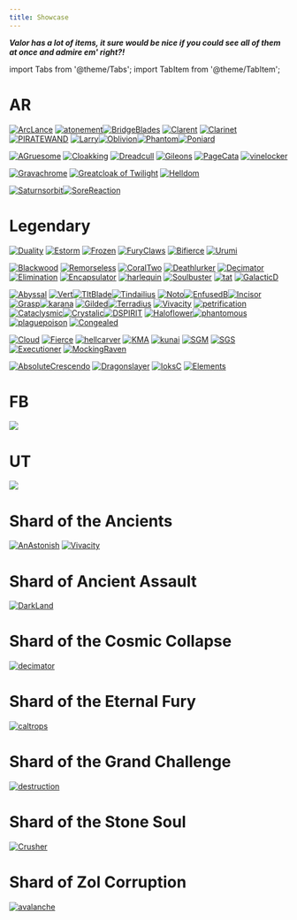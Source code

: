 ```yaml
---
title: Showcase
---
```



***Valor has a lot of items, it sure would be nice if you could see all of them at once and admire em' right?!***


import Tabs from '@theme/Tabs';
import TabItem from '@theme/TabItem';

<Tabs>
  <TabItem value="AR/LG" label="AR/LG" default>

# AR

[![ArcLance](https://vwiki.valorserver.com/api/item/picture/arcanuo's%20zol%20lance)](https://wiki-test.valorserver.com/docs/items/weapons/lances/ars/arcanuos_zol_lance) [![atonement](https://vwiki.valorserver.com/api/item/picture/atonement)](https://wiki-test.valorserver.com/docs/items/weapons/staves/ars/atonement)[![BridgeBlades](https://vwiki.valorserver.com/api/item/picture/Blades%20of%20the%20Bridge)](https://wiki-test.valorserver.com/docs/items/weapons/blades/ars/BladesoftheBridge/) [![Clarent](https://vwiki.valorserver.com/api/item/picture/clarent)](https://wiki-test.valorserver.com/docs/items/weapons/swords/ars/clarent) [![Clarinet](https://vwiki.valorserver.com/api/item/picture/Clarinet)](https://wiki-test.valorserver.com/docs/items/weapons/swords/ar/clarinet) [![PIRATEWAND](https://vwiki.valorserver.com/api/item/picture/cursed%20wand%20of%20the%20corrupted)](https://wiki-test.valorserver.com/docs/items/weapons/wands/ars/cursed_wand_of_the_corrupted) [![Larry](https://vwiki.valorserver.com/api/item/picture/larry%20gun)](https://wiki-test.valorserver.com/docs/items/weapons/bows/ars/Larry_Gun)[![Oblivion](https://vwiki.valorserver.com/api/item/picture/oblivion)](https://wiki-test.valorserver.com/docs/items/weapons/bows/ars/Oblivion)[![Phantom](https://vwiki.valorserver.com/api/item/picture/phantom%20cleaver)](https://wiki-test.valorserver.com/docs/items/weapons/katanas/ars/phantom_cleaver)[![Poniard](https://vwiki.valorserver.com/api/item/picture/poniard%20of%20ghastly%20retribution)](https://wiki-test.valorserver.com/docs/items/weapons/daggers/ar/poniard_of_ghastly_retribution)

 [![AGruesome](https://vwiki.valorserver.com/api/item/picture/a%20gruesome%20concept)](https://wiki-test.valorserver.com/docs/items/abilities/stars/ar/a_gruesome_concept) [![Cloakking](https://vwiki.valorserver.com/api/item/picture/cloak%20of%20the%20king)](https://wiki-test.valorserver.com/docs/items/abilities/cloaks/ar/cloak_of_the_king) [![Dreadcull](https://vwiki.valorserver.com/api/item/picture/dreadcull)](https://wiki-test.valorserver.com/docs/items/abilities/skulls/ar/dreadcull) [![Gileons](https://vwiki.valorserver.com/api/item/picture/gileon's%20spirit)](https://wiki-test.valorserver.com/docs/items/abilities/orbs/ar/gileons_spirit) [![PageCata](https://vwiki.valorserver.com/api/item/picture/page%20of%20catatonia)](https://wiki-test.valorserver.com/docs/items/abilities/spells/ar/page_of_catatonia) [![vinelocker](https://vwiki.valorserver.com/api/item/picture/vinelocker)](https://wiki-test.valorserver.com/docs/items/abilities/shield/ar/vinelocker)

[![Gravachrome](https://vwiki.valorserver.com/api/item/picture/gravachrome)](https://wiki-test.valorserver.com/docs/items/armors/lights/ar/gravachrome) [![Greatcloak of Twilight](https://vwiki.valorserver.com/api/item/picture/greatcloak%20of%20twilight)](https://wiki-test.valorserver.com/docs/items/armors/robes/ar/greatcloak_of_twilight) [![Helldom](https://vwiki.valorserver.com/api/item/picture/helldom%20shell)](https://wiki-test.valorserver.com/docs/items/armors/heavys/ar/helldom_shell)

[![Saturnsorbit](https://vwiki.valorserver.com/api/item/picture/saturn's%20orbit)](https://wiki-test.valorserver.com/docs/items/rings/ar/saturns_orbit)[![SoreReaction](https://vwiki.valorserver.com/api/item/picture/sor%20reactor)](https://wiki-test.valorserver.com/docs/items/rings/ar/sor_reactor)

# Legendary
[![Duality](https://vwiki.valorserver.com/api/item/picture/duality)](https://wiki-test.valorserver.com/docs/items/weapons/blades/legendary/Duality) [![Estorm](https://vwiki.valorserver.com/api/item/picture/electric%20storm)](https://wiki-test.valorserver.com/docs/items/weapons/blades/legendary/Electric_Storm) [![Frozen](https://vwiki.valorserver.com/api/item/picture/frozen%20blades)](https://wiki-test.valorserver.com/docs/items/weapons/blades/legendary/Frozen_Blades) [![FuryClaws](https://vwiki.valorserver.com/api/item/picture/fury%20claws)](https://wiki-test.valorserver.com/docs/items/weapons/blades/legendary/Fury_Claws) [![Bifierce](https://vwiki.valorserver.com/api/item/picture/the%20bifierce)](https://wiki-test.valorserver.com/docs/items/weapons/blades/legendary/The_Bifierce) [![Urumi](https://vwiki.valorserver.com/api/item/picture/Urumi)](https://wiki-test.valorserver.com/docs/items/weapons/blades/legendary/Urumi) 

[![Blackwood](https://vwiki.valorserver.com/api/item/picture/blackwood%20piercer)](https://wiki-test.valorserver.com/docs/items/weapons/bows/legendary/blackwood_piercer) [![Remorseless](https://vwiki.valorserver.com/api/item/picture/bow%20of%20the%20remorseless%20wraith)](https://wiki-test.valorserver.com/docs/items/weapons/bows/legendary/bow_of_the_remorseless_wraith) [![CoralTwo](https://vwiki.valorserver.com/api/item/picture/bow%20of%20warped%20coral)](https://wiki-test.valorserver.com/docs/items/weapons/bows/legendary/bow_of_warped_coral) [![Deathlurker](https://vwiki.valorserver.com/api/item/picture/deathlurker)](https://wiki-test.valorserver.com/docs/items/weapons/bows/legendary/deathlurker) [![Decimator](https://vwiki.valorserver.com/api/item/picture/decimator%20bow)](https://wiki-test.valorserver.com/docs/items/weapons/bows/legendary/decimator_bow) [![Elimination](https://vwiki.valorserver.com/api/item/picture/elimination)](https://wiki-test.valorserver.com/docs/items/weapons/bows/legendary/elimination) [![Encapsulator](https://vwiki.valorserver.com/api/item/picture/encapsulator)](https://wiki-test.valorserver.com/docs/items/weapons/bows/legendary/encapsulator) [![harlequin](https://vwiki.valorserver.com/api/item/picture/harlequin's%20crossbow)](https://wiki-test.valorserver.com/docs/items/weapons/bows/legendary/harlequins_crossbow) [![Soulbuster](https://vwiki.valorserver.com/api/item/picture/soul%20buster)](https://wiki-test.valorserver.com/docs/items/weapons/bows/legendary/soul_buster) [![tat](https://vwiki.valorserver.com/api/item/picture/told%20after%20time)](https://wiki-test.valorserver.com/docs/items/weapons/bows/legendary/told_after_time) [![GalacticD](https://vwiki.valorserver.com/api/item/picture/tool%20of%20galactic%20destruction)](https://wiki-test.valorserver.com/docs/items/weapons/bows/legendary/tool_of_galactic_destruction) 

[![Abyssal](https://vwiki.valorserver.com/api/item/picture/abyssal%20whip)](https://wiki-test.valorserver.com/docs/items/weapons/daggers/legendary/abyssal_whip) [![Vert](https://vwiki.valorserver.com/api/item/picture/a%20dagger%20in%20veritas)](https://wiki-test.valorserver.com/docs/items/weapons/daggers/legendary/a_dagger_in_vertias)[![TItBlade](https://vwiki.valorserver.com/api/item/picture/blade%20of%20the%20titan)](https://wiki-test.valorserver.com/docs/items/weapons/daggers/legendary/blade_of_the_titan)[![Tindailius](https://vwiki.valorserver.com/api/item/picture/dagger%20of%20tindailius)](https://wiki-test.valorserver.com/docs/items/weapons/daggers/legendary/dagger_of_tindailius) [![Noto](https://vwiki.valorserver.com/api/item/picture/dirk%20of%20notorious%20agents)](https://wiki-test.valorserver.com/docs/items/weapons/daggers/legendary/dirk_of_notorious_agents)[![EnfusedB](https://vwiki.valorserver.com/api/item/picture/enfused%20bloody%20fangs)](https://wiki-test.valorserver.com/docs/items/weapons/daggers/legendary/enfused_bloody_fangs)[![Incisor](https://vwiki.valorserver.com/api/item/picture/gradual%20incisor)](https://wiki-test.valorserver.com/docs/items/weapons/daggers/legendary/gradual_incisor)[![Grasp](https://vwiki.valorserver.com/api/item/picture/grasp%20of%20elysium)](https://wiki-test.valorserver.com/docs/items/weapons/daggers/legendary/grasp_of_elysium)[![karana](https://vwiki.valorserver.com/api/item/picture/karana's%20secret)](https://wiki-test.valorserver.com/docs/items/weapons/daggers/legendary/karanas_secret) [![Gilded](https://vwiki.valorserver.com/api/item/picture/the%20gilded%20blade)](https://wiki-test.valorserver.com/docs/items/weapons/daggers/legendary/the_gilded_blade)[![Terradius](https://vwiki.valorserver.com/api/item/picture/cloak%20of%20terradius)](https://wiki-test.valorserver.com/docs/items/abilities/cloaks/legendary/cloak_of_terradius) [![Vivacity](https://vwiki.valorserver.com/api/item/picture/cloak%20of%20vivacity)](https://wiki-test.valorserver.com/docs/items/abilities/cloaks/legendary/cloak_of_vivacity) [![petrification](https://vwiki.valorserver.com/api/item/picture/petrification%20cloak)](https://wiki-test.valorserver.com/docs/items/abilities/cloaks/legendary/petrification_cloak) [![Cataclysmic](https://vwiki.valorserver.com/api/item/picture/the%20cataclysmic%20veil)](https://wiki-test.valorserver.com/docs/items/abilities/cloaks/legendary/the_cataclysmic_veil)[![Crystalic](https://vwiki.valorserver.com/api/item/picture/crystalic%20elixir)](https://wiki-test.valorserver.com/docs/items/abilities/poisons/legendary/crystalic_elixir)[![DSPIRIT](https://vwiki.valorserver.com/api/item/picture/drannol's%20spirit)](https://wiki-test.valorserver.com/docs/items/abilities/poisons/legendary/drannols_spirit) [![Haloflower](https://vwiki.valorserver.com/api/item/picture/haloflower%20toxin)](https://wiki-test.valorserver.com/docs/items/abilities/poisons/legendary/haloflower_toxin)[![phantomous](https://vwiki.valorserver.com/api/item/picture/phantomous%20blight)](https://wiki-test.valorserver.com/docs/items/abilities/poisons/legendary/phantomous_blight) [![plaguepoison](https://vwiki.valorserver.com/api/item/picture/pulsating%20slime%20potion)](https://wiki-test.valorserver.com/docs/items/abilities/poisons/legendary/pulsating_slime_potion) [![Congealed](https://vwiki.valorserver.com/api/item/picture/the%20congealed%20ooze)](https://wiki-test.valorserver.com/docs/items/abilities/poisons/legendary/the_congealed_ooze)

[![Cloud](https://vwiki.valorserver.com/api/item/picture/cloud%20edge)](https://wiki-test.valorserver.com/docs/items/weapons/katanas/legendary/cloud_edge) [![Fierce](https://vwiki.valorserver.com/api/item/picture/fierce%20broadsword)](https://wiki-test.valorserver.com/docs/items/weapons/katanas/legendary/fierce_broadsword) [![hellcarver](https://vwiki.valorserver.com/api/item/picture/hellcarver)](https://wiki-test.valorserver.com/docs/items/weapons/katanas/legendary/hellcarver) [![KMA](https://vwiki.valorserver.com/api/item/picture/katana%20of%20mythical%20alliance)](https://wiki-test.valorserver.com/docs/items/weapons/katanas/legendary/katana_of_mythical_alliance) [![kunai](https://vwiki.valorserver.com/api/item/picture/kunai)](https://wiki-test.valorserver.com/docs/items/weapons/katanas/legendary/kunai) [![SGM](https://vwiki.valorserver.com/api/item/picture/scythe%20of%20grim%20memories)](https://wiki-test.valorserver.com/docs/items/weapons/katanas/legendary/scythe_of_grim_memories) [![SGS](https://vwiki.valorserver.com/api/item/picture/sor%20giant%20slayer)](https://wiki-test.valorserver.com/docs/items/weapons/katanas/legendary/sor_giant_slayer) [![Executioner](https://vwiki.valorserver.com/api/item/picture/the%20executioner)](https://wiki-test.valorserver.com/docs/items/weapons/katanas/legendary/the_executioner) [![MockingRaven](https://vwiki.valorserver.com/api/item/picture/the%20mocking%20raven)](https://wiki-test.valorserver.com/docs/items/weapons/katanas/legendary/the_mocking_raven)

[![AbsoluteCrescendo](https://cdn.discordapp.com/attachments/962723437464395846/1004995284482412574/cresc.png)](https://wiki-test.valorserver.com/docs/items/weapons/lances/legendary/absolute_crescendo) [![Dragonslayer](https://vwiki.valorserver.com/api/item/picture/dragonslayer%20lance)](https://wiki-test.valorserver.com/docs/items/weapons/lances/legendary/dragonslayer_lance) [![IoksC](https://vwiki.valorserver.com/api/item/picture/iok's%20courage)](https://wiki-test.valorserver.com/docs/items/weapons/lances/legendary/iok's_courage) [![Elements](https://vwiki.valorserver.com/api/item/picture/lance%20of%20the%20elements)](https://wiki-test.valorserver.com/docs/items/weapons/lances/legendary/lance_of_the_elements)





  </TabItem>
  <TabItem value="FB/UT" label="FB/UT">

# FB

[![](https://vwiki.valorserver.com/api/item/picture/)]()

# UT

[![](https://vwiki.valorserver.com/api/item/picture/)]()

  </TabItem>
  <TabItem value="Ancients" label="Ancients">

# Shard of the Ancients

[![AnAstonish](https://vwiki.valorserver.com/api/item/picture/an%20astonishing%20happening)](https://wiki-test.valorserver.com/docs/items/abilities/sheaths/legendary/an_astonishing_happening) [![Vivacity](https://vwiki.valorserver.com/api/item/picture/cloak%20of%20vivacity)](https://wiki-test.valorserver.com/docs/items/abilities/cloaks/legendary/cloak_of_vivacity)



 </TabItem>
  <TabItem value="Ancient Assault" label="Ancient Assault">

# Shard of Ancient Assault

[![DarkLand](https://vwiki.valorserver.com/api/item/picture/dark%20land%20ruination)](https://wiki-test.valorserver.com/docs/items/abilities/shield/legendary/dark_land_ruination)




  </TabItem>
  <TabItem value="Cosmic Collapse" label="Cosmic Collapse">

# Shard of the Cosmic Collapse

[![decimator](https://vwiki.valorserver.com/api/item/picture/decimator%20bow)](https://wiki-test.valorserver.com/docs/items/weapons/bows/legendary/decimator_bow)






  </TabItem>
  <TabItem value="Eternal Fury" label="Eternal Fury">

# Shard of the Eternal Fury

[![caltrops](https://vwiki.valorserver.com/api/item/picture/caltrops)](https://wiki-test.valorserver.com/docs/items/abilities/traps/legendary/caltrops)






 </TabItem>
 <TabItem value="Grant Challenge" label="Grand Challenge">

# Shard of the Grand Challenge

[![destruction](https://vwiki.valorserver.com/api/item/picture/destruction%20spirit)](https://wiki-test.valorserver.com/docs/items/abilities/poisons/legendary/destruction_spirit)






  </TabItem>
  <TabItem value="Stone Soul" label="Stone Soul">

# Shard of the Stone Soul

[![Crusher](https://vwiki.valorserver.com/api/item/picture/gargoyle%20crusher)](https://wiki-test.valorserver.com/docs/items/weapons/swords/legendary/gargoyle_crusher)





  </TabItem>
  <TabItem value="Zol Corruption" label="Zol Corruption">

# Shard of Zol Corruption

[![avalanche](https://vwiki.valorserver.com/api/item/picture/avalanche)](https://wiki-test.valorserver.com/docs/items/abilities/seals/legendary/avalanche)





  </TabItem>
</Tabs>
